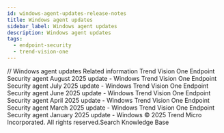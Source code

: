 ```yaml
---
id: windows-agent-updates-release-notes
title: Windows agent updates
sidebar_label: Windows agent updates
description: Windows agent updates
tags:
  - endpoint-security
  - trend-vision-one
---
```


/*<![CDATA[*/ $('#title').html($('meta[name=map-description]').attr('content')); /*]]>*/ Windows agent updates Related information Trend Vision One Endpoint Security agent August 2025 update - Windows Trend Vision One Endpoint Security agent July 2025 update - Windows Trend Vision One Endpoint Security agent June 2025 update - Windows Trend Vision One Endpoint Security agent April 2025 update - Windows Trend Vision One Endpoint Security agent March 2025 update - Windows Trend Vision One Endpoint Security agent January 2025 update - Windows © 2025 Trend Micro Incorporated. All rights reserved.Search Knowledge Base